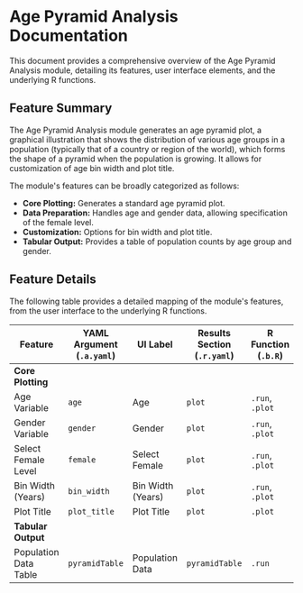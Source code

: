 # Age Pyramid Analysis Documentation

This document provides a comprehensive overview of the Age Pyramid Analysis module, detailing its features, user interface elements, and the underlying R functions.

## Feature Summary

The Age Pyramid Analysis module generates an age pyramid plot, a graphical illustration that shows the distribution of various age groups in a population (typically that of a country or region of the world), which forms the shape of a pyramid when the population is growing. It allows for customization of age bin width and plot title.

The module's features can be broadly categorized as follows:

*   **Core Plotting:** Generates a standard age pyramid plot.
*   **Data Preparation:** Handles age and gender data, allowing specification of the female level.
*   **Customization:** Options for bin width and plot title.
*   **Tabular Output:** Provides a table of population counts by age group and gender.

## Feature Details

The following table provides a detailed mapping of the module's features, from the user interface to the underlying R functions.

| Feature                          | YAML Argument (`.a.yaml`)      | UI Label                               | Results Section (`.r.yaml`)         | R Function (`.b.R`)                  |
| -------------------------------- | ------------------------------ | -------------------------------------- | ----------------------------------- | ------------------------------------ |
| **Core Plotting**                |                                |                                        |                                     |                                      |
| Age Variable                     | `age`                          | Age                                    | `plot`                              | `.run`, `.plot`                      |
| Gender Variable                  | `gender`                       | Gender                                 | `plot`                              | `.run`, `.plot`                      |
| Select Female Level              | `female`                       | Select Female                          | `plot`                              | `.run`, `.plot`                      |
| Bin Width (Years)                | `bin_width`                    | Bin Width (Years)                      | `plot`                              | `.run`, `.plot`                      |
| Plot Title                       | `plot_title`                   | Plot Title                             | `plot`                              | `.plot`                              |
| **Tabular Output**               |                                |                                        |                                     |                                      |
| Population Data Table            | `pyramidTable`                 | Population Data                        | `pyramidTable`                      | `.run`                               |
